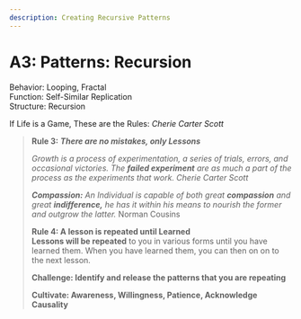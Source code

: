 ```yaml
---
description: Creating Recursive Patterns
---
```


# A3: Patterns: Recursion

Behavior:  Looping, Fractal  
Function: Self-Similar Replication  
Structure: Recursion

If Life is a Game, These are the Rules:  _Cherie Carter Scott_

> **Rule 3:** _**There are no mistakes, only Lessons**_
>
> _Growth is a process of experimentation, a series of trials, errors, and occasional victories.  The **failed experiment** are as much a part of the process as the experiments that work. Cherie Carter Scott_
>
> _**Compassion:**  An Individual is capable of both great **compassion** and great **indifference,** he has it within his means to nourish the former and outgrow the latter._   Norman Cousins
>
> **Rule 4: A lesson is repeated until Learned  
> Lessons will be repeated** to you in various forms until you have learned them. When you have learned them, you can then on on to the next lesson.   
>
> **Challenge:  Identify and release the patterns that you are repeating** 
>
> **Cultivate:  Awareness, Willingness, Patience, Acknowledge Causality**



## 

